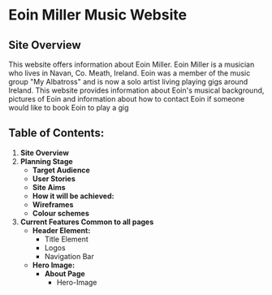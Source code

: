 # **Eoin Miller Music Website** 

## **Site Overview**

This website offers information about Eoin Miller.  Eoin Miller is a musician who lives in Navan, Co. Meath, Ireland. Eoin was a member of the music group "My Albatross" and is now a solo artist living playing gigs around Ireland.  This website provides information about Eoin's musical background, pictures of Eoin and information about how to contact Eoin if someone would like to book Eoin to play a gig

## **Table of Contents:**

1. **Site Overview**
2. **Planning Stage**
    * **Target Audience**
    * **User Stories**
    * **Site Aims**
    * **How it will be achieved:**
    * **Wireframes**
    * **Colour schemes**
3. **Current Features Common to all pages**
     * **Header Element:**
        * Title Element
        * Logos
        * Navigation Bar
    * **Hero Image:**
        * **About Page**
            * Hero-Image